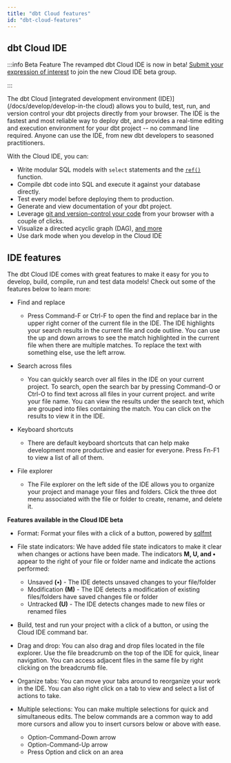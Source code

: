 ```yaml
---
title: "dbt Cloud features"
id: "dbt-cloud-features"
---
```


## dbt Cloud IDE

:::info Beta Feature
The revamped dbt Cloud IDE is now in beta! [Submit your expression of interest](https://docs.google.com/forms/d/e/1FAIpQLSdlU65gqTZPyGAUc16SkxqTc50NO9vdq_KGx1Mjm_4FB_97FA/viewform) to join the new Cloud IDE beta group.

:::

The dbt Cloud [integrated development environment (IDE)](/docs/develop/develop-in-the cloud) allows you to build, test, run, and version control your dbt projects directly from your browser. The IDE is the fastest and most reliable way to deploy dbt, and provides a real-time editing and execution environment for your dbt project -- no command line required.  Anyone can use the IDE, from new dbt developers to seasoned practitioners.

With the Cloud IDE, you can:

- Write modular SQL models with `select` statements and the [`ref()`](/docs.getdbt.com/reference/dbt-jinja-functions/ref) function.
- Compile dbt code into SQL and execute it against your database directly.
- Test every model before deploying them to production.
- Generate and view documentation of your dbt project.
- Leverage [git and version-control your code](/docs/collaborate/git/version-control-basics) from your browser with a couple of clicks.
- Visualize a directed acyclic graph (DAG), [and more](/docs/develop/dbt-cloud-tips)
- Use dark mode when you develop in the Cloud IDE

## IDE features
The dbt Cloud IDE comes with great features to make it easy for you to develop, build, compile, run and test data models!  Check out some of the features below to learn more:


- Find and replace
  * Press Command-F or Ctrl-F to open the find and replace bar in the upper right corner of the current file in the IDE. The IDE highlights your search
  results in the current file and code outline. You can use the up and down arrows to see the match highlighted in the current file when there are multiple
  matches. To replace the text with something else, use the left arrow.

- Search across files
  * You can quickly search over all files in the IDE on your current project. To search, open the search bar by pressing Command-O or Ctrl-O to find text
  across all files in your current project. and write your file name. You can view the results under the search text, which are grouped into files
  containing the match. You can click on the results to view it in the IDE.

- Keyboard shortcuts
  * There are default keyboard shortcuts that can help make development more productive and easier for everyone. Press Fn-F1 to view a list of all of them.
 
- File explorer
  * The File explorer on the left side of the IDE allows you to organize your project and manage your files and folders. Click the three dot menu
  associated with the file or folder to create, rename, and delete it.


**Features available in the Cloud IDE beta**
  * Format: Format your files with a click of a button, powered by [sqlfmt](http://sqlfmt.com/)
  * File state indicators: We have added file state indicators to make it clear when changes or actions have been made. The indicators **M, U, and •** appear to the right of your file or folder name and indicate the actions performed:
       *  Unsaved **(•)** - The IDE detects unsaved changes to your file/folder
       *  Modification **(M)** - The IDE detects a modification of existing files/folders have saved changes file or folder
       *  Untracked **(U)** - The IDE detects changes made to new files or renamed files
  * Build, test and run your project with a click of a button, or using the Cloud IDE command bar.
  * Drag and drop: You can also drag and drop files located in the file explorer. Use the file breadcrumb on the top of the IDE for quick, linear
  navigation. You can access adjacent files in the same file by right clicking on the breadcrumb file.
  * Organize tabs: You can move your tabs around to reorganize your work in the IDE. You can also right click on a tab to view and select a list of actions
  to take.
* Multiple selections: You can make multiple selections for quick and simultaneous edits. The below commands are a common way to add more cursors and allow you to insert cursors below or above with ease.

     * Option-Command-Down arrow
     * Option-Command-Up arrow
     * Press Option and click on an area

